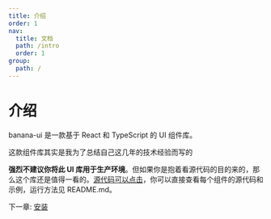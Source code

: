 ```yaml
---
title: 介绍
order: 1
nav:
  title: 文档
  path: /intro
  order: 1
group:
  path: /
---
```


# 介绍

banana-ui 是一款基于 React 和 TypeScript 的 UI 组件库。

这款组件库其实是我为了总结自己这几年的技术经验而写的

**强烈不建议你将此 UI 库用于生产环境**。但如果你是抱着看源代码的目的来的，那么这个库还是值得一看的。[源代码可以点击](https://github.com/Gy-coder/react-new-ui-components)，你可以直接查看每个组件的源代码和示例，运行方法见 README.md。

下一章: [安装](install)
